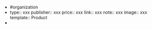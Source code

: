 - #organization
- type:: xxx
  publisher:: xxx
  price:: xxx
  link:: xxx
  note:: xxx
  image:: xxx
  template:: Product
-